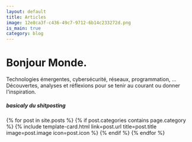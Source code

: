 ```yaml
---
layout: default
title: Articles
image: 12e8ca3f-c436-49c7-9712-6b14c233272d.png
is_main: true
category: blog
---
```


# Bonjour Monde.

Technologies émergentes, cybersécurité, réseaux, programmation, ... Découvertes, analyses et réflexions pour se tenir au courant ou donner l'inspiration.

##### basicaly du shitposting

<div class="row row-cols-1 row-cols-md-2 g-4">
    {% for post in site.posts %}
      {% if post.categories contains page.category %}
        {% include template-card.html link=post.url title=post.title image=post.image icon=post.icon %}
      {% endif %}
    {% endfor %}
</div>

<br>
<br>